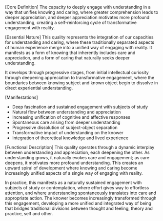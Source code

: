 [Core Definition]
The capacity to deeply engage with understanding in a way that unifies knowing and caring, where greater comprehension leads to deeper appreciation, and deeper appreciation motivates more profound understanding, creating a self-reinforcing cycle of transformative engagement with reality.

[Essential Nature]
This quality represents the integration of our capacities for understanding and caring, where these traditionally separated aspects of human experience merge into a unified way of engaging with reality. It manifests as a form of knowing that inherently includes care and appreciation, and a form of caring that naturally seeks deeper understanding.

It develops through progressive stages, from initial intellectual curiosity through deepening appreciation to transformative engagement, where the boundaries between knowing subject and known object begin to dissolve in direct experiential understanding.

[Manifestations]
- Deep fascination and sustained engagement with subjects of study
- Natural flow between understanding and appreciation
- Increasing unification of cognitive and affective responses
- Spontaneous care arising from deeper understanding
- Progressive dissolution of subject-object separation
- Transformative impact of understanding on the knower
- Integration of theoretical knowledge and lived experience

[Functional Description]
This quality operates through a dynamic interplay between understanding and appreciation, each deepening the other. As understanding grows, it naturally evokes care and engagement; as care deepens, it motivates more profound understanding. This creates an upward spiral of development where knowing and caring become increasingly unified aspects of a single way of engaging with reality.

In practice, this manifests as a naturally sustained engagement with subjects of study or contemplation, where effort gives way to effortless attention, and where understanding spontaneously translates into care and appropriate action. The knower becomes increasingly transformed through this engagement, developing a more unified and integrated way of being that bridges traditional divisions between thought and feeling, theory and practice, self and other.
